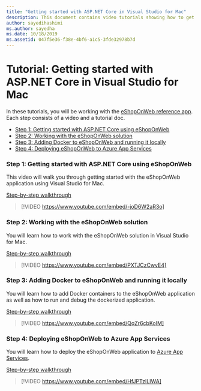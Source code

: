 ```yaml
---
title: "Getting started with ASP.NET Core in Visual Studio for Mac"
description: This document contains video tutorials showing how to get start with ASP.NET Core in Visual Studio for Mac.
author: sayedihashimi
ms.author: sayedha
ms.date: 10/18/2019
ms.assetid: 047f5e36-f38e-4bf6-a1c5-3fde32978b7d
---
```


# Tutorial: Getting started with ASP.NET Core in Visual Studio for Mac

In these tutorials, you will be working with the [eShopOnWeb reference app](https://github.com/dotnet-architecture/eShopOnWeb). Each step consists of a video and a tutorial doc.

 - [Step 1: Getting started with ASP.NET Core using eShopOnWeb](#step-1-getting-started-with-aspnet-core-using-eshoponweb)
 - [Step 2: Working with the eShopOnWeb solution](#step-2-working-with-the-eshoponweb-solution)
 - [Step 3: Adding Docker to eShopOnWeb and running it locally](#step-3-adding-docker-to-eshoponweb-and-running-it-locally)
 - [Step 4: Deploying eShopOnWeb to Azure App Services](#step-4-deploying-eshoponweb-to-azure-app-services)

### Step 1: Getting started with ASP.NET Core using eShopOnWeb

This video will walk you through getting started with the eShopOnWeb application using Visual Studio for Mac.

[Step-by-step walkthrough](https://github.com/dotnet-architecture/eShopOnWeb/wiki/Getting-Started-for-Beginners-with-Visual-Studio-for-Mac)

> [!VIDEO https://www.youtube.com/embed/-joD6W2aR3o]

### Step 2: Working with the eShopOnWeb solution

You will learn how to work with the eShopOnWeb solution in Visual Studio for Mac.

[Step-by-step walkthrough](https://github.com/dotnet-architecture/eShopOnWeb/wiki/Working-with-the-Project-and-Adding-New-Features-using-Visual-Studio-for-Mac)

> [!VIDEO https://www.youtube.com/embed/PXTJCzCwvE4]

### Step 3: Adding Docker to eShopOnWeb and running it locally

You will learn how to add Docker containers to the eShopOnWeb application as well as how to run and debug the dockerized application.

[Step-by-step walkthrough](https://github.com/dotnet-architecture/eShopOnWeb/wiki/03b.-Running-Locally-on-a-Linux-Container-from-Visual-Studio-for-Mac)

> [!VIDEO https://www.youtube.com/embed/QqZr6cbKoIM]

### Step 4: Deploying eShopOnWeb to Azure App Services

You will learn how to deploy the eShopOnWeb application to [Azure App Services](https://azure.microsoft.com/services/app-service/).

[Step-by-step walkthrough](https://github.com/dotnet-architecture/eShopOnWeb/wiki/01b.-Deploying-to-Azure-App-Service-from-Visual-Studio-for-Mac)

> [!VIDEO https://www.youtube.com/embed/HfJPTzlLIWA]
